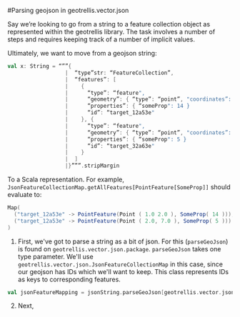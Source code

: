 #Parsing geojson in geotrellis.vector.json


Say we’re looking to go from a string to a feature collection object as represented within the geotrellis library. The task involves a number of steps and requires keeping track of a number of implicit values.

Ultimately, we want to move from a geojson string:
```Scala
val x: String = “””{
                  |  “type”str: “FeatureCollection”,
                  |  “features”: [
                  |    {
                  |      “type”: “feature",
                  |      “geometry”: { “type”: “point”, "coordinates”: [1.0, 2.0] },
                  |      “properties”: { “someProp": 14 }
                  |      “id”: “target_12a53e"
                  |    }, {
                  |      “type”: “feature",
                  |      “geometry”: { “type”: “point”, "coordinates”: [2.0, 7.0] },
                  |      “properties”: { “someProp": 5 }
                  |      “id”: “target_32a63e"
                  |    }
                  |  ]
                  |}”””.stripMargin
```
To a Scala representation. For example, `JsonFeatureCollectionMap.getAllFeatures[PointFeature[SomeProp]]` should evaluate to:
```Scala
Map(
  ("target_12a53e" -> PointFeature(Point ( 1.0 2.0 ), SomeProp( 14 ))),
  ("target_12a53e" -> PointFeature(Point ( 2.0, 7.0 ), SomeProp( 5 )))
)
```

1. First, we've got to parse a string as a bit of json. For this (`parseGeoJson`) is found on `geotrellis.vector.json.package`. `parseGeoJson` takes one type parameter. We'll use `geotrellis.vector.json.JsonFeatureCollectionMap` in this case, since our geojson has IDs which we'll want to keep. This class represents IDs as keys to corresponding features.
```Scala
val jsonFeatureMapping = jsonString.parseGeoJson[geotrellis.vector.json.JsonFeatureCollectionMap]
```

2. Next,
